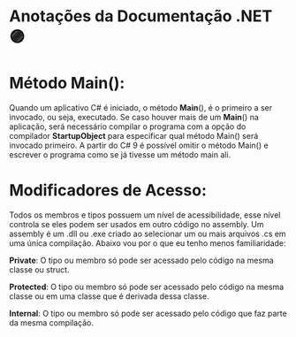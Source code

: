 # Anotações da Documentação .NET 🟣

# Método Main():

Quando um aplicativo C# é iniciado, o método **Main**(), é o primeiro a ser invocado, ou seja, executado. Se caso houver mais de um **Main**() na aplicação, será necessário compilar o programa com a opção do compilador **StartupObject** para especificar qual método Main() será invocado primeiro.
A partir do C# 9 é possível omitir o método Main() e escrever o programa como se já tivesse um método main ali.

# Modificadores de Acesso:

Todos os membros e tipos possuem um nível de acessibilidade, esse nível controla se eles podem ser usados em outro código no assembly. Um assembly é um .dll ou .exe criado ao selecionar um ou mais arquivos .cs em uma única compilação. Abaixo vou por o que eu tenho menos familiaridade:

**Private**: O tipo ou membro só pode ser acessado pelo código na mesma classe ou struct.

**Protected**: O tipo ou membro só pode ser acessado pelo código na mesma classe ou em uma classe que é derivada dessa classe.

**Internal**: O tipo ou membro só pode ser acessado pelo código que faz parte da mesma compilação.